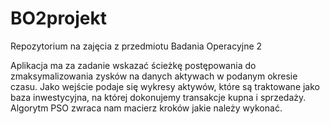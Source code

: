 # BO2projekt

Repozytorium na zajęcia z przedmiotu Badania Operacyjne 2

Aplikacja ma za zadanie wskazać ścieżkę postępowania do zmaksymalizowania
zysków na danych aktywach w podanym okresie czasu. Jako wejście podaje się
wykresy aktywów, które są traktowane jako baza inwestycyjna, na której dokonujemy
transakcje kupna i sprzedaży. Algorytm PSO zwraca nam macierz kroków jakie
należy wykonać.
